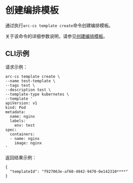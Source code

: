 # 创建编排模板

通过执行`arc-cs template create`命令创建编排模板。

关于该命令的详细参数说明，请参见[创建编排模板](/intl.zh-CN/API参考/应用/创建编排模板.md)。

## CLI示例

请求示例：

```
arc-cs template create \
--name test-template \
--tags test \
--description test \
--template-type kubernetes \
--template '
apiVersion: v1
kind: Pod
metadata:
  name: nginx
  labels:
    env: test
spec:
  containers:
  - name: nginx
    image: nginx
'
```

返回结果示例：

```
{
  "templateId": "f927063e-af60-4942-9470-0e142310****"
}
```

